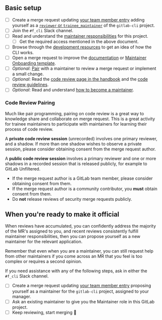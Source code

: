 <!--
  Update the title of this issue to: Maintainer Onboarding - [full name]
-->

## Basic setup

- [ ] Create a merge request updating [your team member entry](https://gitlab.com/gitlab-com/www-gitlab-com/blob/master/doc/team_database.md) adding yourself as a [`reviewer` or `trainee_maintainer`](https://handbook.gitlab.com/handbook/engineering/workflow/code-review/#learning-to-be-a-maintainer) of the `gitlab-cli` project.
- [ ] Join the `#f_cli` Slack channel.
- [ ] Read and understand the [maintainer responsibilities](/docs/maintainer.md) for this project.
  - [ ] Get the required access mentioned in the above document.
- [ ] Browse through the [development resources](/docs/development_process.md) to get an idea of how the CLI works.
- [ ] Open a merge request to improve the [documentation](/docs) or [Maintainer Onboarding template](/.gitlab/issue_templates/Maintainer%20Onboarding.md).
- [ ] _Optional_: [Pair](#code-review-pairing) with a maintainer to review a merge request or implement a small change.
- [ ] _Optional_: Read the [code review page in the handbook](https://about.gitlab.com/handbook/engineering/workflow/code-review/) and the [code review guidelines](https://docs.gitlab.com/ee/development/code_review.html).
- [ ] _Optional_: Read and understand [how to become a maintainer](https://about.gitlab.com/handbook/engineering/workflow/code-review/#how-to-become-a-project-maintainer).

### Code Review Pairing

Much like pair programming, pairing on code review is a great way to knowledge share and collaborate on merge request. This is a great activity for trainee maintainers to participate with maintainers for learning their process of code review.

A **private code review session** (unrecorded) involves one primary reviewer, and a shadow. If more than one shadow wishes to observe a private session, please consider obtaining consent from the merge request author.

A **public code review session** involves a primary reviewer and one or more shadows in a recorded session that is released publicly, for example to GitLab Unfiltered.

- If the merge request author is a GitLab team member, please consider obtaining consent from them.
- If the merge request author is a community contributor, you **must** obtain consent from them.
- Do **not** release reviews of security merge requests publicly.

## When you're ready to make it official

When reviews have accumulated, you can confidently address the majority of the MR's assigned to you,
and recent reviews consistently fulfill maintainer responsibilities, then you can propose yourself as a new maintainer
for the relevant application.

Remember that even when you are a maintainer, you can still request help from other maintainers if you come across an MR
that you feel is too complex or requires a second opinion.

If you need assistance with any of the following steps, ask in either the `#f_cli` Slack channel.

- [ ] Create a merge request updating [your team member entry](https://gitlab.com/gitlab-com/www-gitlab-com/blob/master/doc/team_database.md) proposing yourself as a maintainer for the `gitlab-cli` project, assigned to your manager.
- [ ] Ask an existing maintainer to give you the Maintainer role in this GitLab project.
- [ ] Keep reviewing, start merging :metal:
